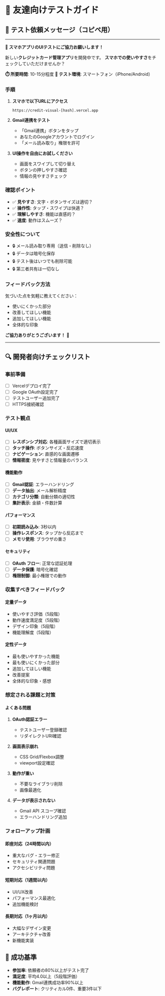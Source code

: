 # 📱 友達向けテストガイド

## 🎯 テスト依頼メッセージ（コピペ用）

---

**📱 スマホアプリのUIテストにご協力お願いします！**

新しい**クレジットカード管理アプリ**を開発中です。
**スマホでの使いやすさ**をチェックしていただけませんか？

**⏱️ 所要時間**: 10-15分程度
**📱 テスト環境**: スマートフォン（iPhone/Android）

### **手順**
1. **スマホで以下URLにアクセス**
   ```
   https://credit-visual-[hash].vercel.app
   ```

2. **Gmail連携をテスト**
   - 「Gmail連携」ボタンをタップ
   - あなたのGoogleアカウントでログイン
   - 「メール読み取り」権限を許可
   
3. **UI操作を自由にお試しください**
   - 画面をスワイプして切り替え
   - ボタンの押しやすさ確認
   - 情報の見やすさチェック

### **確認ポイント**
- ✅ **見やすさ**: 文字・ボタンサイズは適切？
- ✅ **操作性**: タップ・スワイプは快適？
- ✅ **理解しやすさ**: 機能は直感的？
- ✅ **速度**: 動作はスムーズ？

### **安全性について**
- 🔒 メール読み取り専用（送信・削除なし）
- 🔒 データは暗号化保存
- 🔒 テスト後はいつでも削除可能
- 🔒 第三者共有は一切なし

### **フィードバック方法**
気づいた点を気軽に教えてください：
- 使いにくかった部分
- 改善してほしい機能
- 追加してほしい機能
- 全体的な印象

**ご協力ありがとうございます！** 🙏

---

## 🔍 開発者向けチェックリスト

### 事前準備
- [ ] Vercelデプロイ完了
- [ ] Google OAuth設定完了
- [ ] テストユーザー追加完了
- [ ] HTTPS接続確認

### テスト観点

#### UI/UX
- [ ] **レスポンシブ対応**: 各種画面サイズで適切表示
- [ ] **タッチ操作**: ボタンサイズ・反応速度
- [ ] **ナビゲーション**: 直感的な画面遷移
- [ ] **情報密度**: 見やすさと情報量のバランス

#### 機能動作
- [ ] **Gmail認証**: エラーハンドリング
- [ ] **データ抽出**: メール解析精度
- [ ] **カテゴリ分類**: 自動分類の適切性
- [ ] **集計表示**: 金額・件数計算

#### パフォーマンス
- [ ] **初期読み込み**: 3秒以内
- [ ] **操作レスポンス**: タップから反応まで
- [ ] **メモリ使用**: ブラウザの重さ

#### セキュリティ
- [ ] **OAuth フロー**: 正常な認証処理
- [ ] **データ保護**: 暗号化確認
- [ ] **権限制御**: 最小権限での動作

### 収集すべきフィードバック

#### 定量データ
- 使いやすさ評価（5段階）
- 動作速度満足度（5段階）
- デザイン印象（5段階）
- 機能理解度（5段階）

#### 定性データ
- 最も使いやすかった機能
- 最も使いにくかった部分
- 追加してほしい機能
- 改善提案
- 全体的な印象・感想

### 想定される課題と対策

#### よくある問題
1. **OAuth認証エラー**
   - テストユーザー登録確認
   - リダイレクトURI確認

2. **画面表示崩れ**
   - CSS Grid/Flexbox調整
   - viewport設定確認

3. **動作が重い**
   - 不要なライブラリ削除
   - 画像最適化

4. **データが表示されない**
   - Gmail API スコープ確認
   - エラーハンドリング追加

### フォローアップ計画

#### 即座対応（24時間以内）
- 重大なバグ・エラー修正
- セキュリティ関連問題
- アクセシビリティ問題

#### 短期対応（1週間以内）
- UI/UX改善
- パフォーマンス最適化
- 追加機能検討

#### 長期対応（1ヶ月以内）
- 大幅なデザイン変更
- アーキテクチャ改善
- 新機能実装

## 🎯 成功基準

- **参加率**: 依頼者の80%以上がテスト完了
- **満足度**: 平均4.0以上（5段階評価）
- **機能動作**: Gmail連携成功率90%以上
- **バグレポート**: クリティカル0件、重要3件以下